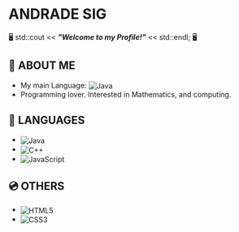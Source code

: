 # ANDRADE SIG
 🖥️ std::cout << ***"Welcome to my Profile!"*** << std::endl;  🖥️
####
## 👋 ABOUT ME

- My main Language: <img alt="Java" src="https://img.shields.io/badge/java-%23ED8B00.svg?style=for-the-badge&logo=java&logoColor=white" align="center"/>
- Programming lover. Interested in Mathematics, and computing.

## 📀 LANGUAGES

- <img alt="Java" src="https://img.shields.io/badge/java-%23ED8B00.svg?style=for-the-badge&logo=java&logoColor=white" align="center"/>

- <img alt="C++" src="https://img.shields.io/badge/c++-%2300599C.svg?style=for-the-badge&logo=c%2B%2B&logoColor=white" align="center"/>

- <img alt="JavaScript" src="https://img.shields.io/badge/javascript-%23323330.svg?style=for-the-badge&logo=javascript&logoColor=%23F7DF1E" align="center"/>

## 💿 OTHERS

- <img alt="HTML5" src="https://img.shields.io/badge/html5-%23E34F26.svg?style=for-the-badge&logo=html5&logoColor=white" align="center"/>

- <img alt="CSS3" src="https://img.shields.io/badge/css3-%231572B6.svg?style=for-the-badge&logo=css3&logoColor=white" align="center"/>
